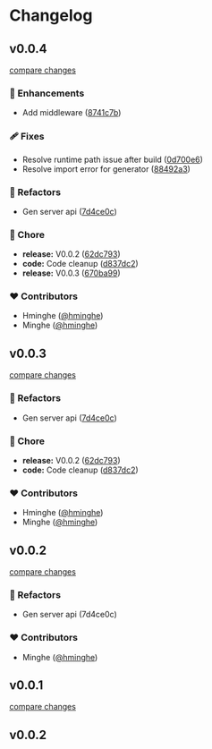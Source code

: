 # Changelog


## v0.0.4

[compare changes](https://github.com/hminghe/nuxt-unapi/compare/v0.0.1...v0.0.4)

### 🚀 Enhancements

- Add middleware ([8741c7b](https://github.com/hminghe/nuxt-unapi/commit/8741c7b))

### 🩹 Fixes

- Resolve runtime path issue after build ([0d700e6](https://github.com/hminghe/nuxt-unapi/commit/0d700e6))
- Resolve import error for generator ([88492a3](https://github.com/hminghe/nuxt-unapi/commit/88492a3))

### 💅 Refactors

- Gen server api ([7d4ce0c](https://github.com/hminghe/nuxt-unapi/commit/7d4ce0c))

### 🏡 Chore

- **release:** V0.0.2 ([62dc793](https://github.com/hminghe/nuxt-unapi/commit/62dc793))
- **code:** Code cleanup ([d837dc2](https://github.com/hminghe/nuxt-unapi/commit/d837dc2))
- **release:** V0.0.3 ([670ba99](https://github.com/hminghe/nuxt-unapi/commit/670ba99))

### ❤️ Contributors

- Hminghe ([@hminghe](http://github.com/hminghe))
- Minghe ([@hminghe](http://github.com/hminghe))

## v0.0.3

[compare changes](https://github.com/hminghe/nuxt-unapi/compare/v0.0.1...v0.0.3)

### 💅 Refactors

- Gen server api ([7d4ce0c](https://github.com/hminghe/nuxt-unapi/commit/7d4ce0c))

### 🏡 Chore

- **release:** V0.0.2 ([62dc793](https://github.com/hminghe/nuxt-unapi/commit/62dc793))
- **code:** Code cleanup ([d837dc2](https://github.com/hminghe/nuxt-unapi/commit/d837dc2))

### ❤️ Contributors

- Hminghe ([@hminghe](http://github.com/hminghe))
- Minghe ([@hminghe](http://github.com/hminghe))

## v0.0.2

[compare changes](https://undefined/undefined/compare/v0.0.1...v0.0.2)

### 💅 Refactors

- Gen server api (7d4ce0c)

### ❤️ Contributors

- Minghe ([@hminghe](http://github.com/hminghe))

## v0.0.1

[compare changes](https://undefined/undefined/compare/v0.0.2...v0.0.1)

## v0.0.2

